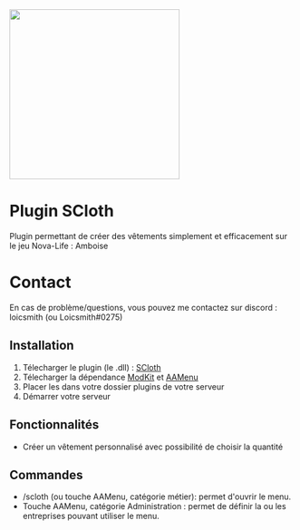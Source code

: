 <img src="https://i.imgur.com/KHoXUpa.png" width="300"/>

# Plugin SCloth

Plugin permettant de créer des vêtements simplement et efficacement sur le jeu Nova-Life : Amboise

# Contact

En cas de problème/questions, vous pouvez me contactez sur discord : loicsmith (ou Loicsmith#0275)


## Installation
1. Télecharger le plugin (le .dll) : [SCloth](https://github.com/loicsmith/SCloth/releases/tag/SCloth)
2. Télecharger la dépendance [ModKit](https://github.com/Aarnow/NovaLife_ModKit-Releases/releases/latest/download/ModKit.dll) et [AAMenu](https://github.com/Aarnow/NovaLife_ModKit-Releases/releases/latest/download/AAMenu.dll)
3. Placer les dans votre dossier plugins de votre serveur
4. Démarrer votre serveur

## Fonctionnalités 

- Créer un vêtement personnalisé avec possibilité de choisir la quantité
  
## Commandes

- /scloth (ou touche AAMenu, catégorie métier): permet d'ouvrir le menu.
- Touche AAMenu, catégorie Administration : permet de définir la ou les entreprises pouvant utiliser le menu.
